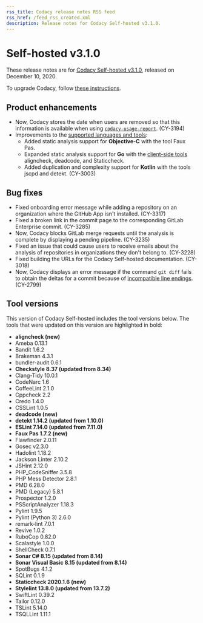 ```yaml
---
rss_title: Codacy release notes RSS feed
rss_href: /feed_rss_created.xml
description: Release notes for Codacy Self-hosted v3.1.0.
---
```


# Self-hosted v3.1.0

These release notes are for [Codacy Self-hosted v3.1.0](https://github.com/codacy/chart/releases/tag/3.1.0), released on December 10, 2020.

To upgrade Codacy, follow [these instructions](../../chart/maintenance/upgrade.md).

## Product enhancements

-   Now, Codacy stores the date when users are removed so that this information is available when using [`codacy-usage-report`](https://github.com/codacy/codacy-usage-report). (CY-3194)
-   Improvements to the [supported languages and tools](../../getting-started/supported-languages-and-tools.md):
    -   Added static analysis support for **Objective-C** with the tool Faux Pas.
    -   Expanded static analysis support for **Go** with the [client-side tools](../../related-tools/local-analysis/client-side-tools.md) aligncheck, deadcode, and Staticcheck.
    -   Added duplication and complexity support for **Kotlin** with the tools jscpd and detekt. (CY-3003)

## Bug fixes

-   Fixed onboarding error message while adding a repository on an organization where the GitHub App isn't installed. (CY-3317)
-   Fixed a broken link in the commit page to the corresponding GitLab Enterprise commit. (CY-3285)
-   Now, Codacy blocks GitLab merge requests until the analysis is complete by displaying a pending pipeline. (CY-3235)
-   Fixed an issue that could cause users to receive emails about the analysis of repositories in organizations they don't belong to. (CY-3228)
-   Fixed building the URLs for the Codacy Self-hosted documentation. (CY-3018)
-   Now, Codacy displays an error message if the command `git diff` fails to obtain the deltas for a commit because of [incompatible line endings](https://docs.codacy.com/faq/code-analysis/error-line-endings/). (CY-2799)

## Tool versions

This version of Codacy Self-hosted includes the tool versions below. The tools that were updated on this version are highlighted in bold:

-   **aligncheck (new)**
-   Ameba 0.13.1
-   Bandit 1.6.2
-   Brakeman 4.3.1
-   bundler-audit 0.6.1
-   **Checkstyle 8.37 (updated from 8.34)**
-   Clang-Tidy 10.0.1
-   CodeNarc 1.6
-   CoffeeLint 2.1.0
-   Cppcheck 2.2
-   Credo 1.4.0
-   CSSLint 1.0.5
-   **deadcode (new)**
-   **detekt 1.14.2 (updated from 1.10.0)**
-   **ESLint 7.14.0 (updated from 7.11.0)**
-   **Faux Pas 1.7.2 (new)**
-   Flawfinder 2.0.11
-   Gosec v2.3.0
-   Hadolint 1.18.2
-   Jackson Linter 2.10.2
-   JSHint 2.12.0
-   PHP_CodeSniffer 3.5.8
-   PHP Mess Detector 2.8.1
-   PMD 6.28.0
-   PMD (Legacy) 5.8.1
-   Prospector 1.2.0
-   PSScriptAnalyzer 1.18.3
-   Pylint 1.9.5
-   Pylint (Python 3) 2.6.0
-   remark-lint 7.0.1
-   Revive 1.0.2
-   RuboCop 0.82.0
-   Scalastyle 1.0.0
-   ShellCheck 0.7.1
-   **Sonar C# 8.15 (updated from 8.14)**
-   **Sonar Visual Basic 8.15 (updated from 8.14)**
-   SpotBugs 4.1.2
-   SQLint 0.1.9
-   **Staticcheck 2020.1.6 (new)**
-   **Stylelint 13.8.0 (updated from 13.7.2)**
-   SwiftLint 0.39.2
-   Tailor 0.12.0
-   TSLint 5.14.0
-   TSQLLint 1.11.1
